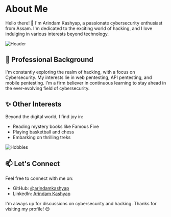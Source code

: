 # About Me

Hello there! 👋 I'm Arindam Kashyap, a passionate cybersecurity enthusiast from Assam. I'm dedicated to the exciting world of hacking, and I love indulging in various interests beyond technology.

![Header](images/header.gif)

## 💼 Professional Background

I'm constantly exploring the realm of hacking, with a focus on Cybersecurity. My interests lie in web pentesting, API pentesting, and mobile pentesting. I'm a firm believer in continuous learning to stay ahead in the ever-evolving field of cybersecurity.

## ✨ Other Interests

Beyond the digital world, I find joy in:

- Reading mystery books like Famous Five
- Playing basketball and chess
- Embarking on thrilling treks

![Hobbies](images/hobbies.gif)

## 📫 Let's Connect

Feel free to connect with me on:

- GitHub: [@arindamkashyap](https://github.com/ArindamKashyap11)
- LinkedIn: [Arindam Kashyap](https://www.linkedin.com/in/ArindamKashyap/)

I'm always up for discussions on cybersecurity and hacking. Thanks for visiting my profile! 😊


<!--- 👋 Hi, I’m @ArindamKashyap11
- 👀 I’m interested in Learning new things , specifically about computers i.e Anything that ultimately connects with computers
- 🌱 I have completed MCA from Tezpur University
- 💞️ I’m looking to collaborate on projects which are helpful for the human race and challenging
- 📫  linkedin.com/in/arindamkashyap
--->
<!---
ArindamKashyap11/ArindamKashyap11 is a ✨ special ✨ repository because its `README.md` (this file) appears on your GitHub profile.
You can click the Preview link to take a look at your changes.
--->
